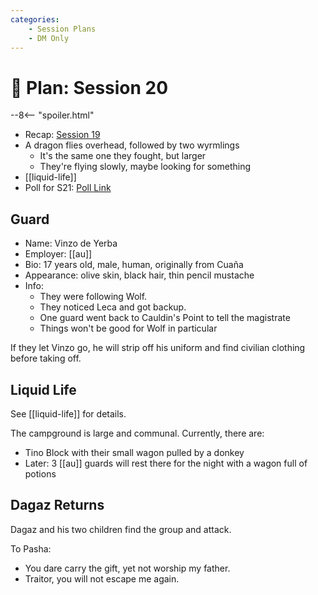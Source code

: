 ```yaml
---
categories:
    - Session Plans
    - DM Only
---
```


# 🔐 Plan: Session 20

--8<-- "spoiler.html"

- Recap: [Session 19](../sessions/session-19.md)
- A dragon flies overhead, followed by two wyrmlings
  - It's the same one they fought, but larger
  - They're flying slowly, maybe looking for something
- [[liquid-life]]
- Poll for S21: [Poll Link](https://whenavailable.com/event/HTPL79osnkYxunMPA)

## Guard

- Name: Vinzo de Yerba
- Employer: [[au]]
- Bio: 17 years old, male, human, originally from Cuaña
- Appearance: olive skin, black hair, thin pencil mustache
- Info:
  - They were following Wolf.
  - They noticed Leca and got backup.
  - One guard went back to Cauldin's Point to tell the magistrate
  - Things won't be good for Wolf in particular

If they let Vinzo go, he will strip off his uniform and find civilian clothing before taking off.

## Liquid Life

See [[liquid-life]] for details.

The campground is large and communal. Currently, there are:

- Tino Block with their small wagon pulled by a donkey
- Later: 3 [[au]] guards will rest there for the night with a wagon full of potions

## Dagaz Returns

Dagaz and his two children find the group and attack.

To Pasha:

- You dare carry the gift, yet not worship my father.
- Traitor, you will not escape me again.
